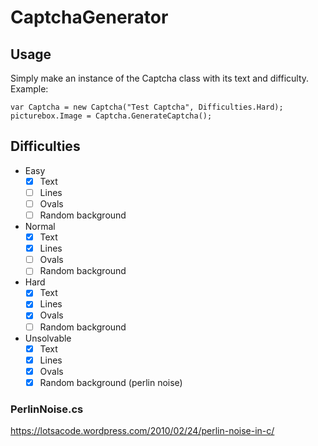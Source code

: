 # CaptchaGenerator

## Usage
Simply make an instance of the Captcha class with its text and difficulty. Example:
```
var Captcha = new Captcha("Test Captcha", Difficulties.Hard);
picturebox.Image = Captcha.GenerateCaptcha();
```

## Difficulties
- Easy
  - [x] Text
  - [ ] Lines
  - [ ] Ovals
  - [ ] Random background
- Normal
  - [x] Text
  - [x] Lines
  - [ ] Ovals
  - [ ] Random background
- Hard
  - [x] Text
  - [x] Lines
  - [x] Ovals
  - [ ] Random background
- Unsolvable
  - [x] Text
  - [x] Lines
  - [x] Ovals
  - [x] Random background (perlin noise)

### PerlinNoise.cs
https://lotsacode.wordpress.com/2010/02/24/perlin-noise-in-c/
